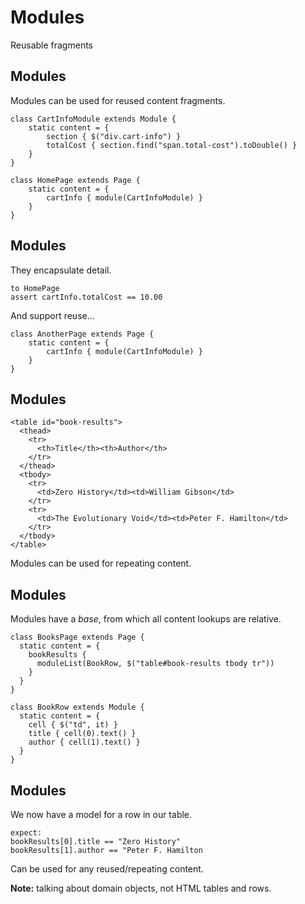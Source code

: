# Modules

Reusable fragments

## Modules

Modules can be used for reused content fragments.

    class CartInfoModule extends Module {
        static content = {
            section { $("div.cart-info") }
            totalCost { section.find("span.total-cost").toDouble() }
        }
    }

    class HomePage extends Page {
        static content = {
            cartInfo { module(CartInfoModule) }
        }
    }

## Modules

They encapsulate detail.

    to HomePage
    assert cartInfo.totalCost == 10.00

And support reuse…

    class AnotherPage extends Page {
        static content = {
            cartInfo { module(CartInfoModule) }
        }
    }
    
## Modules

    <table id="book-results">
      <thead>
        <tr>
          <th>Title</th><th>Author</th>
        </tr>
      </thead>
      <tbody>
        <tr>
          <td>Zero History</td><td>William Gibson</td>
        </tr>
        <tr>
          <td>The Evolutionary Void</td><td>Peter F. Hamilton</td>
        </tr>
      </tbody>
    </table>

Modules can be used for repeating content.

## Modules

Modules have a *base*, from which all content lookups are relative.

    class BooksPage extends Page {
      static content = {
        bookResults { 
          moduleList(BookRow, $("table#book-results tbody tr"))
        }
      }
    }

    class BookRow extends Module {
      static content = {
        cell { $("td", it) }
        title { cell(0).text() }
        author { cell(1).text() }
      }
    }

## Modules

We now have a model for a row in our table.

    expect: 
    bookResults[0].title == "Zero History" 
    bookResults[1].author == "Peter F. Hamilton

Can be used for any reused/repeating content.

**Note:** talking about domain objects, not HTML tables and rows.

